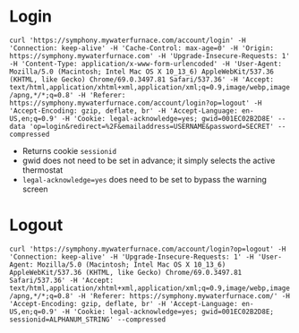 # Login

`curl 'https://symphony.mywaterfurnace.com/account/login' -H 'Connection: keep-alive' -H 'Cache-Control: max-age=0' -H 'Origin: https://symphony.mywaterfurnace.com' -H 'Upgrade-Insecure-Requests: 1' -H 'Content-Type: application/x-www-form-urlencoded' -H 'User-Agent: Mozilla/5.0 (Macintosh; Intel Mac OS X 10_13_6) AppleWebKit/537.36 (KHTML, like Gecko) Chrome/69.0.3497.81 Safari/537.36' -H 'Accept: text/html,application/xhtml+xml,application/xml;q=0.9,image/webp,image/apng,*/*;q=0.8' -H 'Referer: https://symphony.mywaterfurnace.com/account/login?op=logout' -H 'Accept-Encoding: gzip, deflate, br' -H 'Accept-Language: en-US,en;q=0.9' -H 'Cookie: legal-acknowledge=yes; gwid=001EC02B2D8E' --data 'op=login&redirect=%2F&emailaddress=USERNAME&password=SECRET' --compressed`

* Returns cookie `sessionid`
* gwid does not need to be set in advance; it simply selects the active thermostat
* `legal-acknowledge=yes` does need to be set to bypass the warning screen

# Logout

`curl 'https://symphony.mywaterfurnace.com/account/login?op=logout' -H 'Connection: keep-alive' -H 'Upgrade-Insecure-Requests: 1' -H 'User-Agent: Mozilla/5.0 (Macintosh; Intel Mac OS X 10_13_6) AppleWebKit/537.36 (KHTML, like Gecko) Chrome/69.0.3497.81 Safari/537.36' -H 'Accept: text/html,application/xhtml+xml,application/xml;q=0.9,image/webp,image/apng,*/*;q=0.8' -H 'Referer: https://symphony.mywaterfurnace.com/' -H 'Accept-Encoding: gzip, deflate, br' -H 'Accept-Language: en-US,en;q=0.9' -H 'Cookie: legal-acknowledge=yes; gwid=001EC02B2D8E; sessionid=ALPHANUM_STRING' --compressed`
